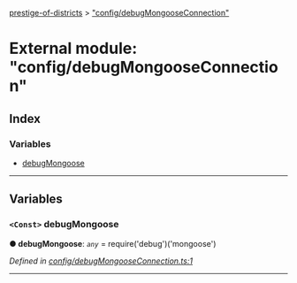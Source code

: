 [prestige-of-districts](../README.md) > ["config/debugMongooseConnection"](../modules/_config_debugmongooseconnection_.md)

# External module: "config/debugMongooseConnection"

## Index

### Variables

* [debugMongoose](_config_debugmongooseconnection_.md#debugmongoose)

---

## Variables

<a id="debugmongoose"></a>

### `<Const>` debugMongoose

**● debugMongoose**: *`any`* =  require('debug')('mongoose')

*Defined in [config/debugMongooseConnection.ts:1](https://github.com/YarosJ/prestige-of-districts/blob/dea42b4/config/debugMongooseConnection.ts#L1)*

___


